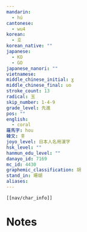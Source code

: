 ```yaml
---
mandarin:
  - hú
cantonese:
  - wu4
korean:
  - 호
korean_native: ""
japanese:
  - KO
  - GO
japanese_nanori: ""
vietnamese:
middle_chinese_initial: ɣ
middle_chinese_final: uo
stroke_count: 13
radical: 玉
skip_number: 1-4-9
grade_level: 先進
pos: ""
english:
  - coral
羅馬字: hou
韓文: 홋
joyo_level: 日本人名用漢字
hsk_level: ""
hanmun_edu_level: ""
danayo_id: 7169
mc_id: 4430
graphemic_classification: 胡
stand_in: 珊瑚
aliases:
---
```

```meta-bind-embed
[[nav/char_info]]
```

# Notes
